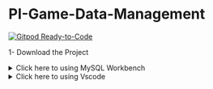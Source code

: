 # PI-Game-Data-Management 

[![Gitpod Ready-to-Code](https://img.shields.io/badge/Gitpod-ready--to--code-blue?logo=gitpod)](https://gitpod.io/#https://github.com/Joaosilgo/PI-Game-Data-Management)

1- Download the Project





<details>
<summary>Click here to using MySQL Workbench</summary>
<pre>
- [x] create a connection with the name 'localhost' 
- [x] add the information of the file "db.sql"
- [x] And Run it
- [ ] Your database must be online 👌
</pre>
</details>




<details>
<summary>Click here to using Vscode</summary>
<pre>
- [x] cd to 'ProjetoFinal'
- [x] Run app.js
- [ ] Server running at http://localhost:8081 👌





